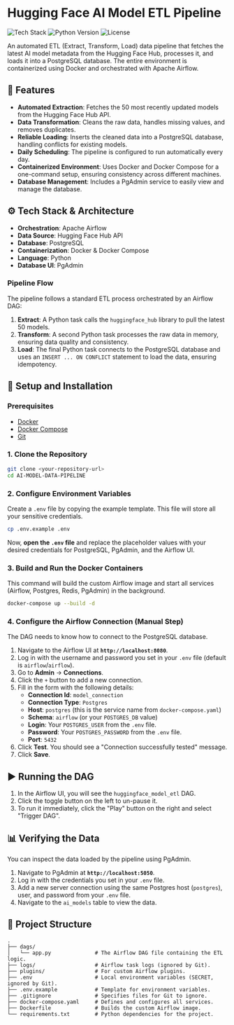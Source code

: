# Hugging Face AI Model ETL Pipeline

![Tech Stack](https://img.shields.io/badge/Tech-Airflow%2C%20Docker%2C%20PostgreSQL-blue)
![Python Version](https://img.shields.io/badge/Python-3.9%2B-brightgreen)
![License](https://img.shields.io/badge/License-MIT-green.svg)

An automated ETL (Extract, Transform, Load) data pipeline that fetches the latest AI model metadata from the Hugging Face Hub, processes it, and loads it into a PostgreSQL database. The entire environment is containerized using Docker and orchestrated with Apache Airflow.

## 🚀 Features

-   **Automated Extraction**: Fetches the 50 most recently updated models from the Hugging Face Hub API.
-   **Data Transformation**: Cleans the raw data, handles missing values, and removes duplicates.
-   **Reliable Loading**: Inserts the cleaned data into a PostgreSQL database, handling conflicts for existing models.
-   **Daily Scheduling**: The pipeline is configured to run automatically every day.
-   **Containerized Environment**: Uses Docker and Docker Compose for a one-command setup, ensuring consistency across different machines.
-   **Database Management**: Includes a PgAdmin service to easily view and manage the database.

## ⚙️ Tech Stack & Architecture

-   **Orchestration**: Apache Airflow
-   **Data Source**: Hugging Face Hub API
-   **Database**: PostgreSQL
-   **Containerization**: Docker & Docker Compose
-   **Language**: Python
-   **Database UI**: PgAdmin

### Pipeline Flow

The pipeline follows a standard ETL process orchestrated by an Airflow DAG:

1.  **Extract**: A Python task calls the `huggingface_hub` library to pull the latest 50 models.
2.  **Transform**: A second Python task processes the raw data in memory, ensuring data quality and consistency.
3.  **Load**: The final Python task connects to the PostgreSQL database and uses an `INSERT ... ON CONFLICT` statement to load the data, ensuring idempotency.

## 🔧 Setup and Installation

### Prerequisites

-   [Docker](https://www.docker.com/get-started)
-   [Docker Compose](https://docs.docker.com/compose/install/)
-   [Git](https://git-scm.com/downloads)

### 1. Clone the Repository

```bash
git clone <your-repository-url>
cd AI-MODEL-DATA-PIPELINE
```

### 2. Configure Environment Variables

Create a `.env` file by copying the example template. This file will store all your sensitive credentials.

```bash
cp .env.example .env
```

Now, **open the `.env` file** and replace the placeholder values with your desired credentials for PostgreSQL, PgAdmin, and the Airflow UI.

### 3. Build and Run the Docker Containers

This command will build the custom Airflow image and start all services (Airflow, Postgres, Redis, PgAdmin) in the background.

```bash
docker-compose up --build -d
```

### 4. Configure the Airflow Connection (Manual Step)

The DAG needs to know how to connect to the PostgreSQL database.

1.  Navigate to the Airflow UI at **`http://localhost:8080`**.
2.  Log in with the username and password you set in your `.env` file (default is `airflow`/`airflow`).
3.  Go to **Admin** -> **Connections**.
4.  Click the `+` button to add a new connection.
5.  Fill in the form with the following details:
    -   **Connection Id**: `model_connection`
    -   **Connection Type**: `Postgres`
    -   **Host**: `postgres` (this is the service name from `docker-compose.yaml`)
    -   **Schema**: `airflow` (or your `POSTGRES_DB` value)
    -   **Login**: Your `POSTGRES_USER` from the `.env` file.
    -   **Password**: Your `POSTGRES_PASSWORD` from the `.env` file.
    -   **Port**: `5432`
6.  Click **Test**. You should see a "Connection successfully tested" message.
7.  Click **Save**.

## ▶️ Running the DAG

1.  In the Airflow UI, you will see the `huggingface_model_etl` DAG.
2.  Click the toggle button on the left to un-pause it.
3.  To run it immediately, click the "Play" button on the right and select "Trigger DAG".

## 📊 Verifying the Data

You can inspect the data loaded by the pipeline using PgAdmin.

1.  Navigate to PgAdmin at **`http://localhost:5050`**.
2.  Log in with the credentials you set in your `.env` file.
3.  Add a new server connection using the same Postgres host (`postgres`), user, and password from your `.env` file.
4.  Navigate to the `ai_models` table to view the data.

## 📂 Project Structure

```text
.
├── dags/
│   └── app.py              # The Airflow DAG file containing the ETL logic.
├── logs/                   # Airflow task logs (ignored by Git).
├── plugins/                # For custom Airflow plugins.
├── .env                    # Local environment variables (SECRET, ignored by Git).
├── .env.example            # Template for environment variables.
├── .gitignore              # Specifies files for Git to ignore.
├── docker-compose.yaml     # Defines and configures all services.
├── Dockerfile              # Builds the custom Airflow image.
└── requirements.txt        # Python dependencies for the project.
```